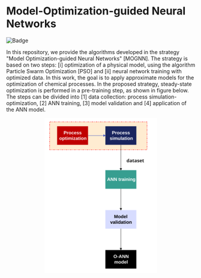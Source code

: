 # Model-Optimization-guided Neural Networks
![Badge](https://img.shields.io/badge/Python-blue)

In this repository, we provide the algorithms developed in the strategy "Model Optimization-guided Neural Networks" [MOGNN]. The strategy is based on two steps: [i] optimization of a physical model, using the algorithm Particle Swarm Optimization [PSO] and [ii] neural network training with optimized data.
In this work, the goal is to apply approximate models for the optimization of chemical processes. In the proposed strategy, steady-state optimization is performed in a pre-training step, as shown in figure below. The steps can be divided into [1] data collection: process simulation-optimization, [2] ANN training, [3] model validation and [4] application of the ANN model.
<div align="center">
  <img src="Fig1.svg" alt="Logo" width="300">
</div>
